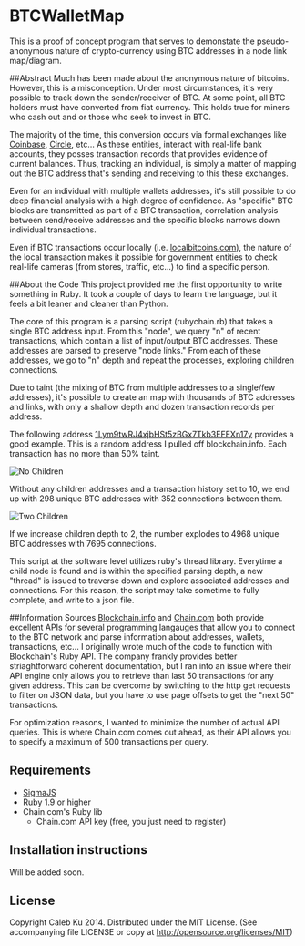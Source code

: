 BTCWalletMap
============
This is a proof of concept program that serves to demonstate the pseudo-anonymous nature of crypto-currency using BTC addresses in a node link map/diagram.

##Abstract
Much has been made about the anonymous nature of bitcoins. However, this is a misconception. Under most circumstances, it's very possible to track down the sender/receiver of BTC. At some point, all BTC holders must have converted from fiat currency. This holds true for miners who cash out and or those who seek to invest in BTC.

The majority of the time, this conversion occurs via formal exchanges like [Coinbase](http://coinbase.com), [Circle](http://www.circle.com), etc... As these entities, interact with real-life bank accounts, they posses transaction records that provides evidence of current balances. Thus, tracking an individual, is simply a matter of mapping out the BTC address that's sending and receiving to this these exchanges.

Even for an individual with multiple wallets addresses, it's still possible to do deep financial analysis with a high degree of confidence. As "specific" BTC blocks are transmitted as part of a BTC transaction, correlation analysis between send/receive addresses and the specific blocks narrows down individual transactions. 

Even if BTC transactions occur locally (i.e. [localbitcoins.com](http://localbitcoins.com)), the nature of the local transaction makes it possible for government entities to check real-life cameras (from stores, traffic, etc...) to find a specific person.

##About the Code
This project provided me the first opportunity to write something in Ruby. It took a couple of days to learn the language, but it feels a bit leaner and cleaner than Python.

The core of this program is a parsing script (rubychain.rb) that takes a single BTC address input. From this "node", we query "n" of recent transactions, which contain a list of input/output BTC addresses. These addresses are parsed to preserve "node links." From each of these addresses, we go to "n" depth and repeat the processes, exploring children connections.

Due to taint (the mixing of BTC from multiple addresses to a single/few addresses), it's possible to create an map with thousands of BTC addresses and links, with only a shallow depth and dozen transaction records per address.

The following address [1Lym9twRJ4xjbHSt5zBGx7Tkb3EFEXn17y](https://blockchain.info/taint/1Lym9twRJ4xjbHSt5zBGx7Tkb3EFEXn17y) provides a good example. This is a random address I pulled off blockchain.info. Each transaction has no more than 50% taint. 

![No Children](https://github.com/Scootie/BTCWalletMap/blob/master/examples/taint_nochildren.png)

Without any children addresses and a transaction history set to 10, we end up with 298 unique BTC addresses with 352 connections between them. 

![Two Children](https://github.com/Scootie/BTCWalletMap/blob/master/examples/taint_2children.png)

If we increase children depth to 2, the number explodes to 4968 unique BTC addresses with 7695 connections.

This script at the software level utilizes ruby's thread library. Everytime a child node is found and is within the specified parsing depth, a new "thread" is issued to traverse down and explore associated addresses and connections. For this reason, the script may take sometime to fully complete, and write to a json file.   

##Information Sources
[Blockchain.info](http://www.blockchain.info) and [Chain.com](http://chain.com) both provide excellent APIs for several programming langauges that allow you to connect to the BTC network and parse information about addresses, wallets, transactions, etc... I originally wrote much of the code to function with Blockchain's Ruby API. The company frankly provides better striaghtforward coherent documentation, but I ran into an issue where their API engine only allows you to retrieve than last 50 transactions for any given address. This can be overcome by switching to the http get requests to filter on JSON data, but you have to use page offsets to get the "next 50" transactions. 

For optimization reasons, I wanted to minimize the number of actual API queries. This is where Chain.com comes out ahead, as their API allows you to specify a maximum of 500 transactions per query.

## Requirements
  
* [SigmaJS](http://sigmajs.org)
* Ruby 1.9 or higher
* Chain.com's Ruby lib
  * Chain.com API key (free, you just need to register)
  
## Installation instructions

Will be added soon.

## License

Copyright Caleb Ku 2014. Distributed under the MIT License. (See accompanying file LICENSE or copy at http://opensource.org/licenses/MIT)
